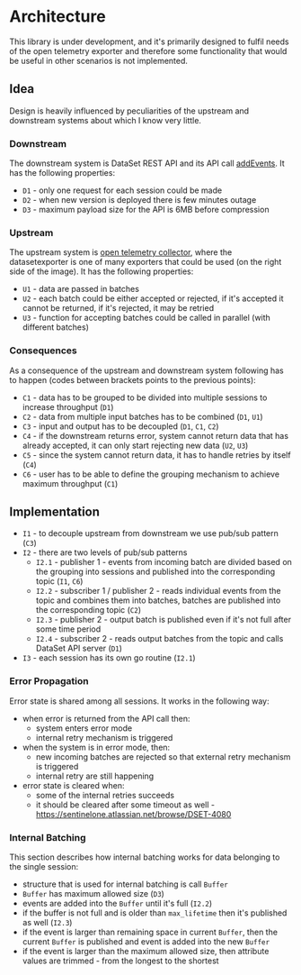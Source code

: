 # Architecture

This library is under development, and it's primarily designed to fulfil needs of the
open telemetry exporter and therefore some functionality that would be useful in other
scenarios is not implemented.

## Idea

Design is heavily influenced by peculiarities of the upstream and downstream systems
about which I know very little.

### Downstream

The downstream system is DataSet REST API and its API call [addEvents](https://app.scalyr.com/help/api#addEvents).
It has the following properties:

* `D1` - only one request for each session could be made
* `D2` - when new version is deployed there is few minutes outage
* `D3` - maximum payload size for the API is 6MB before compression

### Upstream

The upstream system is [open telemetry collector](https://opentelemetry.io/docs/collector/),
where the datasetexporter is one of many exporters that could be used
(on the right side of the image). It has the following properties:

* `U1` - data are passed in batches
* `U2` - each batch could be either accepted or rejected, if it's accepted it cannot be returned, if it's rejected, it may be retried
* `U3` - function for accepting batches could be called in parallel (with different batches)

### Consequences

As a consequence of the upstream and downstream system following has to happen (codes
between brackets points to the previous points):

* `C1` - data has to be grouped to be divided into multiple sessions to increase throughput (`D1`)
* `C2` - data from multiple input batches has to be combined (`D1`, `U1`)
* `C3` - input and output has to be decoupled (`D1`, `C1`, `C2`)
* `C4` - if the downstream returns error, system cannot return data that has already accepted, it can only start rejecting new data (`U2`, `U3`)
* `C5` - since the system cannot return data, it has to handle retries by itself (`C4`)
* `C6` - user has to be able to define the grouping mechanism to achieve maximum throughput (`C1`)

## Implementation

* `I1` - to decouple upstream from downstream we use pub/sub pattern (`C3`)
* `I2` - there are two levels of pub/sub patterns
  * `I2.1` - publisher 1 - events from incoming batch are divided based on the grouping into sessions and published into the corresponding topic (`I1`, `C6`)
  * `I2.2` - subscriber 1 / publisher 2 - reads individual events from the topic and combines them into batches, batches are published into the corresponding topic (`C2`)
  * `I2.3` - publisher 2 - output batch is published even if it's not full after some time period
  * `I2.4` - subscriber 2 - reads output batches from the topic and calls DataSet API server (`D1`)
* `I3` - each session has its own go routine (`I2.1`)

### Error Propagation

Error state is shared among all sessions. It works in the following way:

* when error is returned from the API call then:
  * system enters error mode
  * internal retry mechanism is triggered
* when the system is in error mode, then:
  * new incoming batches are rejected so that external retry mechanism is triggered
  * internal retry are still happening
* error state is cleared when:
  * some of the internal retries succeeds
  * it should be cleared after some timeout as well - https://sentinelone.atlassian.net/browse/DSET-4080

### Internal Batching

This section describes how internal batching works for data belonging to the single session:

* structure that is used for internal batching is call `Buffer`
* `Buffer` has maximum allowed size (`D3`)
* events are added into the `Buffer` until it's full (`I2.2`)
* if the buffer is not full and is older than `max_lifetime` then it's published as well (`I2.3`)
* if the event is larger than remaining space in current `Buffer`, then the current `Buffer` is published and event is added into the new `Buffer`
* if the event is larger than the maximum allowed size, then attribute values are trimmed - from the longest to the shortest
